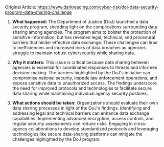 Original Article: https://www.darkreading.com/cyber-risk/doj-data-security-program-data-sharing-challenge

1) **What happened:**
The Department of Justice (DoJ) launched a data security program, shedding light on the complications surrounding data sharing among agencies. The program aims to bolster the protection of sensitive information, but has revealed legal, technical, and procedural barriers that hinder effective data exchange. These challenges can lead to inefficiencies and increased risks of data breaches as agencies struggle to maintain robust cybersecurity while sharing data.

2) **Why it matters:**
This issue is critical because data sharing between agencies is essential for coordinated responses to threats and informed decision-making. The barriers highlighted by the DoJ's initiative can compromise national security, impede law enforcement operations, and expose sensitive data to unauthorized access. The findings underscore the need for improved protocols and technologies to facilitate secure data sharing while maintaining individual agency security postures.

3) **What actions should be taken:**
Organizations should evaluate their own data sharing processes in light of the DoJ's findings. Identifying and addressing legal and technical barriers can enhance data exchange capabilities. Implementing advanced encryption, access controls, and regular security assessments can reduce risks. Engaging in cross-agency collaborations to develop standardized protocols and leveraging technologies like secure data-sharing platforms can mitigate the challenges highlighted by the DoJ program.